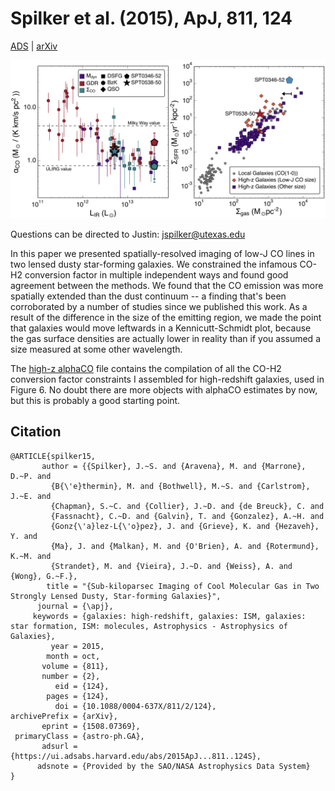 Spilker et al. (2015), ApJ, 811, 124
====================================

[ADS](https://ui.adsabs.harvard.edu/abs/2015ApJ...811..124S/abstract) | [arXiv](https://arxiv.org/abs/1508.07369)

![alphaCO and Kennicutt-Schmidt](Fig67_highz_alphaCO_KS.png)

Questions can be directed to Justin: [jspilker@utexas.edu](mailto:jspilker@utexas.edu)

In this paper we presented spatially-resolved imaging of low-J CO lines in two
lensed dusty star-forming galaxies. We constrained the infamous CO-H2 conversion 
factor in multiple independent ways and found good agreement between the methods. 
We found that the CO emission was more spatially extended than the dust 
continuum -- a finding that's been corroborated by a number of studies since we 
published this work. As a result of the difference in the size of the emitting
region, we made the point that galaxies would move leftwards in a Kennicutt-Schmidt
plot, because the gas surface densities are actually lower in reality than if you
assumed a size measured at some other wavelength.

The [high-z alphaCO](highz_alphco.txt) file contains the compilation of all the 
CO-H2 conversion factor constraints I assembled for high-redshift galaxies, used
in Figure 6. No doubt there are more objects with alphaCO estimates by now, but
this is probably a good starting point.



Citation
--------

    @ARTICLE{spilker15,
           author = {{Spilker}, J.~S. and {Aravena}, M. and {Marrone}, D.~P. and
             {B{\'e}thermin}, M. and {Bothwell}, M.~S. and {Carlstrom}, J.~E. and
             {Chapman}, S.~C. and {Collier}, J.~D. and {de Breuck}, C. and
             {Fassnacht}, C.~D. and {Galvin}, T. and {Gonzalez}, A.~H. and
             {Gonz{\'a}lez-L{\'o}pez}, J. and {Grieve}, K. and {Hezaveh}, Y. and
             {Ma}, J. and {Malkan}, M. and {O'Brien}, A. and {Rotermund}, K.~M. and
             {Strandet}, M. and {Vieira}, J.~D. and {Weiss}, A. and {Wong}, G.~F.},
            title = "{Sub-kiloparsec Imaging of Cool Molecular Gas in Two Strongly Lensed Dusty, Star-forming Galaxies}",
          journal = {\apj},
         keywords = {galaxies: high-redshift, galaxies: ISM, galaxies: star formation, ISM: molecules, Astrophysics - Astrophysics of Galaxies},
             year = 2015,
            month = oct,
           volume = {811},
           number = {2},
              eid = {124},
            pages = {124},
              doi = {10.1088/0004-637X/811/2/124},
    archivePrefix = {arXiv},
           eprint = {1508.07369},
     primaryClass = {astro-ph.GA},
           adsurl = {https://ui.adsabs.harvard.edu/abs/2015ApJ...811..124S},
          adsnote = {Provided by the SAO/NASA Astrophysics Data System}
    }



